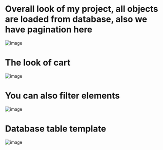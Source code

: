 # Overall look of my project, all objects are loaded from database, also we have pagination here
![image](https://github.com/user-attachments/assets/4ba499ac-f074-4da8-803d-b4a0fc8d0dda)
# The look of cart
![image](https://github.com/user-attachments/assets/85db5807-1c1e-43c0-9ff1-22f974cf65ca)
# You can also filter elements
![image](https://github.com/user-attachments/assets/25bb2268-2e22-45a8-8e40-5cbcac274bee)
# Database table template
![image](https://github.com/user-attachments/assets/c780d81d-0184-4d8e-a87f-b9ecb3797c29)
